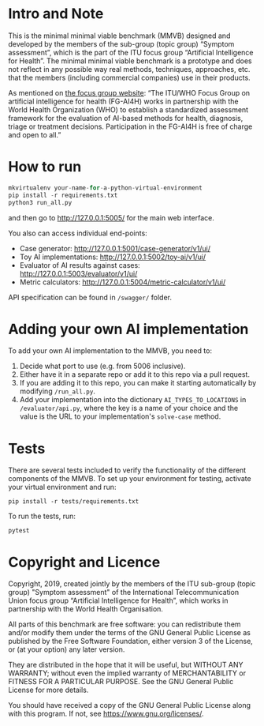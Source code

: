 
# Intro and Note

This is the minimal minimal viable benchmark (MMVB) designed and developed by the members of the sub-group (topic group) “Symptom assessment”, which is the part of the ITU focus group “Artificial Intelligence for Health”. The minimal minimal viable benchmark is a prototype and does not reflect in any possible way real methods, techniques, approaches, etc. that the members (including commercial companies) use in their products.

As mentioned on [the focus group website](https://www.itu.int/en/ITU-T/focusgroups/ai4h/Pages/default.aspx): “The ITU/WHO Focus Group on artificial intelligence for health (FG-AI4H) works in partnership with the World Health Organization (WHO) to establish a standardized assessment framework for the evaluation of AI-based methods for health, diagnosis, triage or treatment decisions. Participation in the FG-AI4H is free of charge and open to all.”



# How to run

```python
mkvirtualenv your-name-for-a-python-virtual-environment
pip install -r requirements.txt
python3 run_all.py
```
and then go to http://127.0.0.1:5005/ for the main web interface.

You also can access individual end-points:
* Case generator: http://127.0.0.1:5001/case-generator/v1/ui/
* Toy AI implementations: http://127.0.0.1:5002/toy-ai/v1/ui/
* Evaluator of AI results against cases: http://127.0.0.1:5003/evaluator/v1/ui/
* Metric calculators: http://127.0.0.1:5004/metric-calculator/v1/ui/

API specification can be found in `/swagger/` folder.


# Adding your own AI implementation

To add your own AI implementation to the MMVB, you need to:
1. Decide what port to use (e.g. from 5006 inclusive).
2. Either have it in a separate repo or add it to this repo via a pull request.
3. If you are adding it to this repo, you can make it starting automatically by modifying `/run_all.py`.
4. Add your implementation into the dictionary `AI_TYPES_TO_LOCATIONS` in `/evaluator/api.py`, where the key is a name of your choice and the value is the URL to your implementation's `solve-case` method.


# Tests

There are several tests included to verify the functionality of the
different components of the MMVB. To set up your environment for testing,
activate your virtual environment and run:
```
pip install -r tests/requirements.txt
```
To run the tests, run:
```
pytest
```

# Copyright and Licence

Copyright, 2019, created jointly by the members of the ITU sub-group (topic group) "Symptom assessment" of the International Telecommunication Union focus group “Artificial Intelligence for Health”, which works in partnership with the World Health Organisation.

All parts of this benchmark are free software: you can redistribute them and/or modify them under the terms of the GNU General Public License as published by the Free Software Foundation, either version 3 of the License, or (at your option) any later version.

They are distributed in the hope that it will be useful, but WITHOUT ANY WARRANTY; without even the implied warranty of MERCHANTABILITY or FITNESS FOR A PARTICULAR PURPOSE. See the GNU General Public License for more details.

You should have received a copy of the GNU General Public License along with this program. If not, see <https://www.gnu.org/licenses/>.
